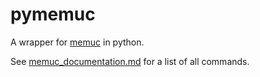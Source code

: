 # pymemuc

A wrapper for [memuc](https://www.memuplay.com/blog/memucommand-reference-manual.html) in python.

See [memuc_documentation.md](memuc_documentation.md) for a list of all commands.

